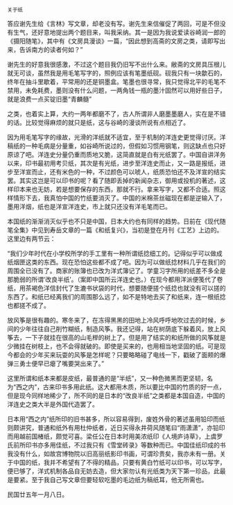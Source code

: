     关于纸 

   答应谢先生给《言林》写文章，却老没有写。谢先生来信催促了两回，可是不但没有生气，还好意地提出两个题目来，叫我采纳。其一是因为我说爱读谷崎润一郎的《摄阳随笔》，其中有《文房具漫谈》一篇，“因此想到高斋的文房之类，请即写出来，告诉南方的读者何如？”

   谢先生的好意我很感激，不过这个题目我仍旧写不出什么来。敝斋的文房具压根儿就无可谈，虽然我是用毛笔写字的，照例应该有笔墨纸砚。砚我只有一块歙石的，终年在抽斗里歇着，平常用的还是铜墨盒。笔墨也很寻常，我只觉得北平的毛笔不禁用，未免耗费，墨则没有什么问题，一两角钱一瓶的墨汁固然可以用好些日子，就是浪费一点买锭旧墨“青麟髓”

   之类，也着实上算，大约一两年都磨不了，古人所谓非人磨墨墨磨人，实在是不错的话。比较觉得麻烦的就只是纸，这与谷崎的漫谈所说有点相近了。

   因为用毛笔写字的缘故，光滑的洋纸就不适宜，至于机制的洋连史更觉得讨厌。洋稿纸的一种毛病是分量重，如谷崎所说过的，但假如习惯用钢笔，则这缺点也只好原谅了吧。洋连史分量仍重而质地又脆，这简直就是白有光纸罢了。中国自讲洋务以来，印书最初用考贝纸，其次是有光纸，进步至洋连史而止，又一路是报纸，进步至洋宣而止，还有米色的一种，不过颜色可以唬人，纸质恐怕还不及洋宣的结实罢。其实这岂是可以印书的呢？看了随即丢掉的新闻杂志，御用或投机的著述，这样印本来也无妨，若是想要保存的东西，那就不行。拿来写字，又都不合适。照这样情形下去，我真怕中国的竹纸要消灭了。中国的米棉茶丝磁现在都是逆输入了，墨用洋烟，纸也是洋宣洋连史，市上就只还没有洋毛笔而已。

   本国纸的渐渐消灭似乎也不只是中国，日本大约也有同样的趋势。日前在《现代随笔全集》中见到寿岳文章的一篇《和纸复兴》，当初是登在月刊《工艺》上边的。这里边有两节云：

   “我们少年时代在小学校所学的手工里有一种所谓纸捻细工的。记得似乎可以做成纸烟匣这类的东西。现在恐怕这些都不成了吧。因为可以做纸捻材料几乎在我们的周围全已没有了。商家的账簿也已改为洋式簿记了。学童习字所用的纸差不多全是那脆弱的所谓‘改良半纸’。（案即中国所云洋连史也。）在现今都用洋派便笺代了卷纸，用茶褐色洋信封代了生漉书状袋的时代，想要随便搓个纸捻也就没有可以搓的东西了。和纸已经离我们的周围那么远了，如不是特地去买了和纸来，连一根纸捻也都搓不成了。

   放风筝是很有趣的。寒冬来了，在冻得黑黑的田地上冷风呼呼地吹过去的时候，乡间的少年往往自己削竹糊纸，制造风筝。我还记得，站在树荫底下躲着风，放上风筝去，一下子就挂在很高的山毛榉的树上了。但是用了结实的和纸所做的风筝就是少微挂在树枝上，也不会得就破的。即使是买来的，也用相当地坚固的纸。可是现今都会的少年买来玩耍的风筝是怎样呢？只要略略碰了电线一下，戳破了面颊的爆弹三勇士便早已瘪了嘴要哭出来了。”

   这里所谓和纸本来都是皮纸，最普通的是“半纸”，又一种色微黑而更坚韧，名为“西之内”，古来印书多用此纸。这大都用木质，所以要比中国的竹质的好一点，但是现今同样地稀少了，所不同的是日本的“改良半纸”之类都是本国自造，中国的洋连史之类大半是外国代造罢了。

   日本用“西之内”纸所印的旧书甚多，所以容易得到，废姓外骨的著述虽用铅印而纸则颇讲究，普通和纸外有用杜仲纸者，近日买得永井荷风随笔曰“雨潇潇”，亦铅印而用越前国楮纸，颇觉可喜。梁任公在日本时用美浓纸印《人境庐诗草》，上虞罗氏前所印书亦多用佳纸，不过我只有《雪堂砖录》等数种而已。中国佳纸印成的书我没有什么，如故宫博物院以旧高丽纸影印书画，可谓珍贵矣，我亦未有一册。关于中国的纸，我并不希望有了不得的精品，只要有黄白竹纸可以印书，可以写字，便已够了，洋式机制各品自无妨去造，但大家勿认有光纸类为天下第一珍品，此最是要紧。至于我自己写文章但要轻软吃墨的毛边纸为稿纸耳，他无所需也。

   民国廿五年一月八日。

